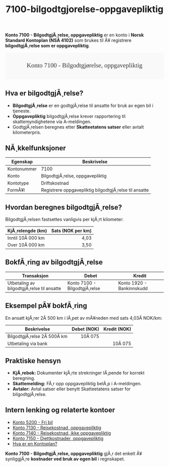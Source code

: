 ﻿---
title: "7100-bilgodtgjorelse-oppgavepliktig"
meta_title: "7100-bilgodtgjorelse-oppgavepliktig"
meta_description: "**Konto 7100 - BilgodtgjÃ¸relse, oppgavepliktig** er en konto i **Norsk Standard Kontoplan (NSÂ 4102)** som brukes til Ã¥ registrere **bilgodtgjÃ¸relse som er o..."
slug: 7100-bilgodtgjorelse-oppgavepliktig
type: blog
layout: pages/single
---

**Konto 7100 - BilgodtgjÃ¸relse, oppgavepliktig** er en konto i **Norsk Standard Kontoplan (NSÂ 4102)** som brukes til Ã¥ registrere **bilgodtgjÃ¸relse som er oppgavepliktig**.

![Illustrasjon av konto 7100 BilgodtgjÃ¸relse, oppgavepliktig](7100-bilgodtgjorelse-oppgavepliktig-image.svg)

## Hva er bilgodtgjÃ¸relse?

* **BilgodtgjÃ¸relse** er en godtgjÃ¸relse til ansatte for bruk av egen bil i tjeneste.
* **Oppgavepliktig** bilgodtgjÃ¸relse krever rapportering til skattemyndighetene via A-meldingen.
* GodtgjÃ¸relsen beregnes etter **Skatteetatens satser** eller avtalt kilometerpris.

## NÃ¸kkelfunksjoner

| Egenskap      | Beskrivelse                                         |
|---------------|-----------------------------------------------------|
| Kontonummer   | 7100                                                |
| Konto         | BilgodtgjÃ¸relse, oppgavepliktig                     |
| Kontotype     | Driftskostnad                                       |
| FormÃ¥l        | Registrere oppgavepliktig bilgodtgjÃ¸relse til ansatte |

## Hvordan beregnes bilgodtgjÃ¸relse?

BilgodtgjÃ¸relsen fastsettes vanligvis per kjÃ¸rt kilometer:

| KjÃ¸relengde (km)          | Sats (NOK per km) |
|---------------------------|------------------:|
| Inntil 10Â 000 km          | 4,03              |
| Over 10Â 000 km            | 3,50              |

## BokfÃ¸ring av bilgodtgjÃ¸relse

| Transaksjon                              | Debet                  | Kredit                     |
|------------------------------------------|------------------------|----------------------------|
| Utbetaling av bilgodtgjÃ¸relse til ansatte | Konto 7100 - BilgodtgjÃ¸relse | Konto 1920 - Bankinnskudd |

## Eksempel pÃ¥ bokfÃ¸ring

En ansatt kjÃ¸rer 2Â 500 km i lÃ¸pet av mÃ¥neden med sats 4,03Â NOK/km:

| Beskrivelse              | Debet (NOK) | Kredit (NOK) |
|--------------------------|------------:|-------------:|
| BilgodtgjÃ¸relse 2Â 500Â km |      10Â 075 |              |
| Utbetaling via bank      |             |      10Â 075 |

## Praktiske hensyn

* **KjÃ¸rebok:** Dokumenter kjÃ¸rte strekninger lÃ¸pende for korrekt beregning.
* **Skattemelding:** FÃ¸r opp oppgavepliktig belÃ¸p i A-meldingen.
* **Avtaler:** Avtal satser eller benytt Skatteetatens satser for bilgodtgjÃ¸relse.

## Intern lenking og relaterte kontoer

* [Konto 5200 - Fri bil](/blogs/kontoplan/5200-fri-bil "Konto 5200 - Fri bil: RegnskapsfÃ¸ring av firmabil som ansattgode i Norsk kontoplan")
* [Konto 7130 - Reisekostnad, oppgavepliktig](/blogs/kontoplan/7130-reisekostnad-oppgavepliktig "Konto 7130 - Reisekostnad, oppgavepliktig: Komplett Guide til Oppgavepliktige Reisekostnader")
* [Konto 7140 - Reisekostnad, ikke oppgavepliktig](/blogs/kontoplan/7140-reisekostnad-ikke-oppgavepliktig "Konto 7140 - Reisekostnad, ikke oppgavepliktig: Komplett Guide til Ikke Oppgavepliktige Reisekostnader")
* [Konto 7150 - Diettkostnader, oppgavepliktig](/blogs/kontoplan/7150-diettkostnader-oppgavepliktig "Konto 7150 - Diettkostnader, oppgavepliktig: Guide til oppgavepliktige diettkostnader i Norsk Standard Kontoplan")
* [Hva er en Kontoplan?](/blogs/regnskap/hva-er-kontoplan "Hva er en Kontoplan? Komplett Guide til Kontoplaner i Norsk Regnskap")

**Konto 7100 - BilgodtgjÃ¸relse, oppgavepliktig** gjÃ¸r det enkelt Ã¥ synliggjÃ¸re **kostnader ved bruk av egen bil** i regnskapet.

